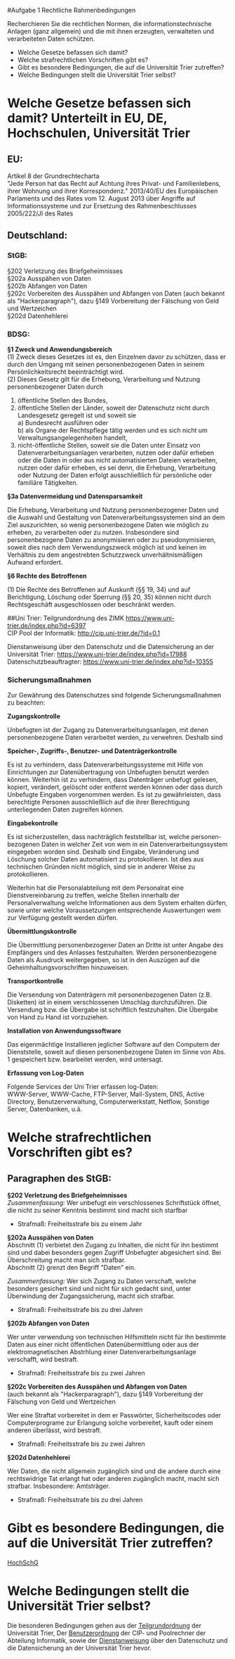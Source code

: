 #Aufgabe 1 Rechtliche Rahmenbedingungen  
  

Recherchieren Sie die rechtlichen Normen, die informationstechnische Anlagen (ganz allgemein) und die mit ihnen erzeugten, verwalteten und verarbeiteten Daten schützen.  

* Welche Gesetze befassen sich damit? 
* Welche strafrechtlichen Vorschriften gibt es?
* Gibt es besondere Bedingungen, die auf die Universität Trier zutreffen?
* Welche Bedingungen stellt die Universität Trier selbst?
  
# Welche Gesetze befassen sich damit? Unterteilt in EU, DE, Hochschulen, Universität Trier
## EU:
Artikel 8 der Grundrechtecharta  
"Jede Person hat das Recht auf Achtung ihres Privat- und Familienlebens, ihrer Wohnung und ihrer Korrespondenz."
2013/40/EU des Europäischen Parlaments und des Rates vom 12. August 2013 über Angriffe auf Informationssysteme und zur Ersetzung des Rahmenbeschlusses 2005/222/JI des Rates
  

## Deutschland:
### StGB:
§202 Verletzung des Briefgeheimnisses  
§202a Ausspähen von Daten  
§202b Abfangen von Daten  
§202c Vorbereiten des Ausspähen und Abfangen von Daten (auch bekannt als "Hackerparagraph"), dazu §149 Vorbereitung der Fälschung von Geld und Wertzeichen  
§202d Datenhehlerei  
### BDSG:

__§1 Zweck und Anwendungsbereich__   
(1) Zweck dieses Gesetzes ist es, den Einzelnen davor zu schützen, dass er durch den Umgang mit seinen personenbezogenen Daten in seinem Persönlichkeitsrecht beeinträchtigt wird.  
(2) Dieses Gesetz gilt für die Erhebung, Verarbeitung und Nutzung personenbezogener Daten durch   
1. öffentliche Stellen des Bundes,  
2. öffentliche Stellen der Länder, soweit der Datenschutz nicht durch Landesgesetz geregelt ist und soweit sie  
      a) Bundesrecht ausführen oder  
      b) als Organe der Rechtspflege tätig werden und es sich nicht um Verwaltungsangelegenheiten handelt,  
3. nicht-öffentliche Stellen, soweit sie die Daten unter Einsatz von Datenverarbeitungsanlagen verarbeiten, nutzen oder dafür erheben oder die Daten in oder aus nicht automatisierten Dateien verarbeiten, nutzen oder dafür erheben, es sei denn, die Erhebung, Verarbeitung oder Nutzung der Daten erfolgt ausschließlich für persönliche oder familiäre Tätigkeiten.  
  
__§3a Datenvermeidung und Datensparsamkeit__  
  
Die Erhebung, Verarbeitung und Nutzung personenbezogener Daten und die Auswahl und Gestaltung von Datenverarbeitungssystemen sind an dem Ziel auszurichten, so wenig personenbezogene Daten wie möglich zu erheben, zu verarbeiten oder zu nutzen. Insbesondere sind personenbezogene Daten zu anonymisieren oder zu pseudonymisieren, soweit dies nach dem Verwendungszweck möglich ist und keinen im Verhältnis zu dem angestrebten Schutzzweck unverhältnismäßigen Aufwand erfordert.  
  
__§6 Rechte des Betroffenen__  
  
(1) Die Rechte des Betroffenen auf Auskunft (§§ 19, 34) und auf Berichtigung, Löschung oder Sperrung (§§ 20, 35) können nicht durch Rechtsgeschäft ausgeschlossen oder beschränkt werden.  
  
##Uni Trier:
Teilgrundordnung des ZIMK https://www.uni-trier.de/index.php?id=6397  
CIP Pool der Informatik: http://cip.uni-trier.de/?id=0.1  

Dienstanweisung über den Datenschutz und die Datensicherung an der Universität Trier: https://www.uni-trier.de/index.php?id=17988  
Datenschutzbeauftragter: https://www.uni-trier.de/index.php?id=10355  

### Sicherungsmaßnahmen
  
Zur Gewährung des Datenschutzes sind folgende Sicherungsmaßnahmen zu beachten:  
  
__Zugangskontrolle__ 

Unbefugten ist der Zugang zu Datenverarbeitungsanlagen, mit denen personenbezogene Daten verarbeitet werden, zu verwehren. Deshalb sind

__Speicher-, Zugriffs-, Benutzer- und Datenträgerkontrolle__

Es ist zu verhindern, dass Datenverarbeitungssysteme mit Hilfe von Einrichtungen zur Datenübertragung von Unbefugten benutzt werden können. Weiterhin ist zu verhindern, dass Datenträger unbefugt gelesen, kopiert, verändert, gelöscht oder entfernt werden können oder dass durch Unbefugte Eingaben vorgenommen werden. Es ist zu gewährleisten, dass berechtigte Personen ausschließlich auf die ihrer Berechtigung unterliegenden Daten zugreifen können.
  
__Eingabekontrolle__  
  
Es ist sicherzustellen, dass nachträglich feststellbar ist, welche personen-bezogenen Daten in welcher Zeit von wem in ein Datenverarbeitungssystem eingegeben worden sind. Deshalb sind Eingabe, Veränderung und Löschung solcher Daten automatisiert zu protokollieren. Ist dies aus technischen Gründen nicht möglich, sind sie in anderer Weise zu protokollieren.
  
Weiterhin hat die Personalabteilung mit dem Personalrat eine Dienstvereinbarung zu treffen, welche Stellen innerhalb der Personalverwaltung welche Informationen aus dem System erhalten dürfen, sowie unter welche Voraussetzungen entsprechende Auswertungen wem zur Verfügung gestellt werden dürfen.
  
__Übermittlungskontrolle__  
  
Die Übermittlung personenbezogener Daten an Dritte ist unter Angabe des Empfängers und des Anlasses festzuhalten. Werden personenbezogene Daten als Ausdruck weitergegeben, so ist in den Auszügen auf die Geheimhaltungsvorschriften hinzuweisen.
  
__Transportkontrolle__  
  
Die Versendung von Datenträgern mit personenbezogenen Daten (z.B. Disketten) ist in einem verschlossenen Umschlag durchzuführen. Die Versendung bzw. die Übergabe ist schriftlich festzuhalten. Die Übergabe von Hand zu Hand ist vorzuziehen.
  
__Installation von Anwendungssoftware__  
  
Das eigenmächtige Installieren jeglicher Software auf den Computern der Dienststelle, soweit auf diesen personenbezogene Daten im Sinne von Abs. 1 gespeichert bzw. bearbeitet werden, wird untersagt.
  
__Erfassung von Log-Daten__  
  
Folgende Services der Uni Trier erfassen log-Daten:  
WWW-Server, WWW-Cache, FTP-Server, Mail-System, DNS, Active Directory, Benutzerverwaltung, Computerwerkstatt, Netflow, Sonstige Server, Datenbanken, u.ä.  

# Welche strafrechtlichen Vorschriften gibt es?
## Paragraphen des StGB:

__§202 Verletzung des Briefgeheimnisses__    
*Zusammenfassung:* Wer unbefugt ein verschlossenes Schriftstück öffnet, die nicht zu seiner Kenntnis bestimmt sind macht sich starfbar
   
* Strafmaß: Freiheitsstrafe bis zu einem Jahr    
  
__§202a Ausspähen von Daten__    
Abschnitt (1) verbietet den Zugang zu Inhalten, die nicht für ihn bestimmt sind und dabei besonders gegen Zugriff Unbefugter abgesichert sind. Bei Überschreitung macht man sich strafbar.  
Abschnitt (2) grenzt den Begriff "Daten" ein.  
  
*Zusammenfassung:* Wer sich Zugang zu Daten verschaft, welche besonders gesichert sind und nicht für sich gedacht sind, unter Überwindung der Zugangssicherung, macht sich strafbar.  
  
* Strafmaß: Freiheitsstrafe bis zu drei Jahren  
  
__§202b Abfangen von Daten__   
  
Wer unter verwendung von technischen Hilfsmitteln nicht für Ihn bestimmte Daten aus einer nicht öffentlichen Datenübermittlung oder aus der elektromagnetischen Abstrhlung einer Datenverarbeitungsanlage verschafft, wird bestraft.  

* Strafmaß: Freiheitsstrafe bis zu zwei Jahren  
  
__§202c Vorbereiten des Ausspähen und Abfangen von Daten__    
(auch bekannt als "Hackerparagraph"), dazu §149 Vorbereitung der Fälschung von Geld und Wertzeichen  
  
Wer eine Straftat vorbereitet in dem er Passwörter, Sicherheitscodes oder Computerprograme zur Erlangung solche vorbereitet, kauft oder einem anderen überlässt, wird bestraft.  
  
* Strafmaß: Freiheitsstrafe bis zu zwei Jahren  
  
__§202d Datenhehlerei__  

Wer Daten, die nicht allgemein zugänglich sind und die andere durch eine rechtswidrige Tat erlangt hat oder anderen zugänglich macht, macht sich strafbar. Insbesondere: Amtsträger.  
  
* Strafmaß: Freiheitsstrafe bis zu drei Jahren  

# Gibt es besondere Bedingungen, die auf die Universität Trier zutreffen?
[HochSchG](https://www.uni-trier.de/fileadmin/organisation/SSP/RGW/Rechtsquellen/Hochschulgesetz-2_2012-07-01.pdf)

# Welche Bedingungen stellt die Universität Trier selbst?
Die besonderen Bedingungen gehen aus der [Teilgrundordnung](https://www.uni-trier.de/index.php?id=6397) der Universität Trier, Der [Benutzerordnung](http://cip.uni-trier.de/?id=0.1) der CIP- und Poolrechner der Abteilung Informatik, sowie der [Dienstanweisung](https://www.uni-trier.de/index.php?id=17988) über den Datenschutz und die Datensicherung an der Universität Trier hevor.
  

